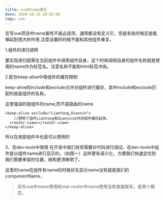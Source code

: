 ```yaml
---
title: vue的name属性
date: 2020-10-15 10:42:03
tags: vue
---
```


在写vue项目中name属性不是必选项，通常都没有定义它，但是有些时候还是能够起到很大的作用,注意设置的时候不能和其他组件重复。

<!--more-->

1.组件的递归调用

要实现递归就需在当前组件中调用组件自身，这个时候调用自身的组件名称就是使用的name作为标签名。注意名称不能和html标签冲突。

2.配合keep-alive中做组件的缓存限制

keep-alive的include和exclude允许对组件进行缓存，其中include和exclude匹配的就是组件的名称。

这里强调的是组件的name,而不是路由的name

```vue
<keep-alive exclude="Liantong,Dianxin">
    //把除了组件Liantong和dianxin以外的组件缓存起来。
  <router-view></router-view>
</keep-alive>
```

所以在局部组件中也是可以使用的

3、在dev-tools中使用
在开发中我们经常需要对代码进行调试，在dev-tools中组件是以组件name进行显示的，（如图一）这样更有语义化，方便我们快速定位到我们需要审查的位置，结构更清晰明了。

这里的name在组件有name的时候优先显示name没有就是我们的componentName，

> 另外vue中name使用和vue-router中name使用没有直接联系，是两个概念。